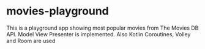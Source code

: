 # movies-playground

This is a playground app showing most popular movies from The Movies DB API.
Model View Presenter is implemented. Also Kotlin Coroutines, Volley and Room are used

